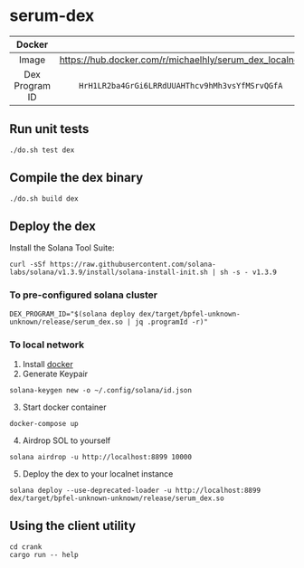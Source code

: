 # serum-dex

| Docker           |                                                                             |
|:----------------:|:---------------------------------------------------------------------------:|
| Image            |  https://hub.docker.com/r/michaelhly/serum_dex_localnet                     |
| Dex Program ID   |  `HrH1LR2ba4GrGi6LRRdUUAHThcv9hMh3vsYfMSrvQGfA`                             |


## Run unit tests
```
./do.sh test dex
```

## Compile the dex binary
```
./do.sh build dex
```

## Deploy the dex

Install the Solana Tool Suite:
```
curl -sSf https://raw.githubusercontent.com/solana-labs/solana/v1.3.9/install/solana-install-init.sh | sh -s - v1.3.9
```

### To pre-configured solana cluster
```
DEX_PROGRAM_ID="$(solana deploy dex/target/bpfel-unknown-unknown/release/serum_dex.so | jq .programId -r)"
```
### To local network
1. Install [docker](https://www.docker.com/)
2. Generate Keypair
```
solana-keygen new -o ~/.config/solana/id.json
```
3. Start docker container
```
docker-compose up
```
4. Airdrop SOL to yourself
```
solana airdrop -u http://localhost:8899 10000
```
5. Deploy the dex to your localnet instance
```
solana deploy --use-deprecated-loader -u http://localhost:8899 dex/target/bpfel-unknown-unknown/release/serum_dex.so
```

## Using the client utility
```
cd crank
cargo run -- help
```
